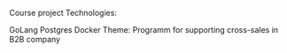 Course project 
Technologies:

GoLang
Postgres
Docker
Theme: Programm for supporting cross-sales in B2B company